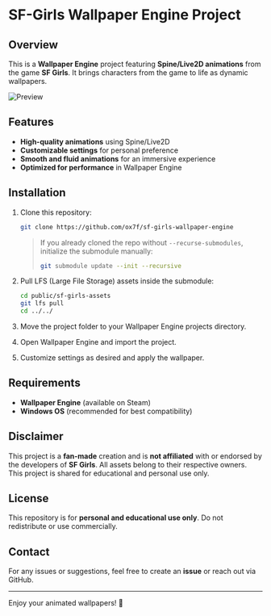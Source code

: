 # SF-Girls Wallpaper Engine Project

## Overview

This is a **Wallpaper Engine** project featuring **Spine/Live2D animations** from the game **SF Girls**. It brings characters from the game to life as dynamic wallpapers.

![Preview](./public/static/img/example.gif)

## Features

- **High-quality animations** using Spine/Live2D
- **Customizable settings** for personal preference
- **Smooth and fluid animations** for an immersive experience
- **Optimized for performance** in Wallpaper Engine

## Installation

1. Clone this repository:

   ```bash
   git clone https://github.com/ox7f/sf-girls-wallpaper-engine
   ```

   > If you already cloned the repo without `--recurse-submodules`, initialize the submodule manually:
   >
   > ```bash
   > git submodule update --init --recursive
   > ```

2. Pull LFS (Large File Storage) assets inside the submodule:

   ```bash
   cd public/sf-girls-assets
   git lfs pull
   cd ../../
   ```

3. Move the project folder to your Wallpaper Engine projects directory.

4. Open Wallpaper Engine and import the project.

5. Customize settings as desired and apply the wallpaper.

## Requirements

- **Wallpaper Engine** (available on Steam)
- **Windows OS** (recommended for best compatibility)

## Disclaimer

This project is a **fan-made** creation and is **not affiliated** with or endorsed by the developers of **SF Girls**. All assets belong to their respective owners. This project is shared for educational and personal use only.

## License

This repository is for **personal and educational use only**. Do not redistribute or use commercially.

## Contact

For any issues or suggestions, feel free to create an **issue** or reach out via GitHub.

---

Enjoy your animated wallpapers! 🚀
